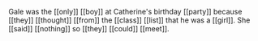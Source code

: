 Gale was the [[only]] [[boy]] at Catherine's birthday [[party]] because [[they]] [[thought]] [[from]] the [[class]] [[list]] that he was a [[girl]]. She [[said]] [[nothing]] so [[they]] [[could]] [[meet]].